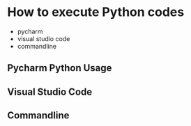 # How to execute Python codes

- pycharm
- visual studio code
- commandline

## Pycharm Python Usage

## Visual Studio Code

## Commandline